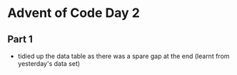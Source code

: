 # Advent of Code Day 2

## Part 1

- tidied up the data table as there was a spare gap at the end (learnt from yesterday's data set)
